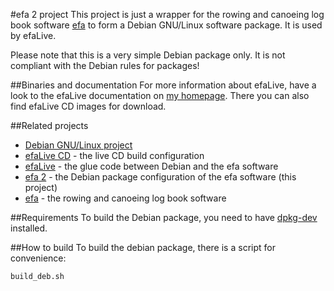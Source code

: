 #efa 2 project
This project is just a wrapper for the rowing and canoeing log book software [efa](http://efa.nmichael.de/) to form a Debian GNU/Linux software package. It is used by efaLive.

Please note that this is a very simple Debian package only. It is not compliant with the Debian rules for packages!

##Binaries and documentation
For more information about efaLive, have a look to the efaLive documentation on [my homepage](http://www.hannay.de/index.php?option=com_content&view=article&id=46&Itemid=46). There you can also find efaLive CD images for download.

##Related projects
* [Debian GNU/Linux project](http://www.debian.-org/)
* [efaLive CD](https://github.com/efalive/efalive_cd) - the live CD build configuration
* [efaLive](https://github.com/efalive/efalive) - the glue code between Debian and the efa software
* [efa 2](https://github.com/efalive/efa2) - the Debian package configuration of the efa software (this project)
* [efa](http://efa.nmichael.de/) - the rowing and canoeing log book software

##Requirements
To build the Debian package, you need to have [dpkg-dev](http://packages.debian.org/wheezy/dpkg-dev) installed.

##How to build
To build the debian package, there is a script for convenience:

```shell
build_deb.sh
```

